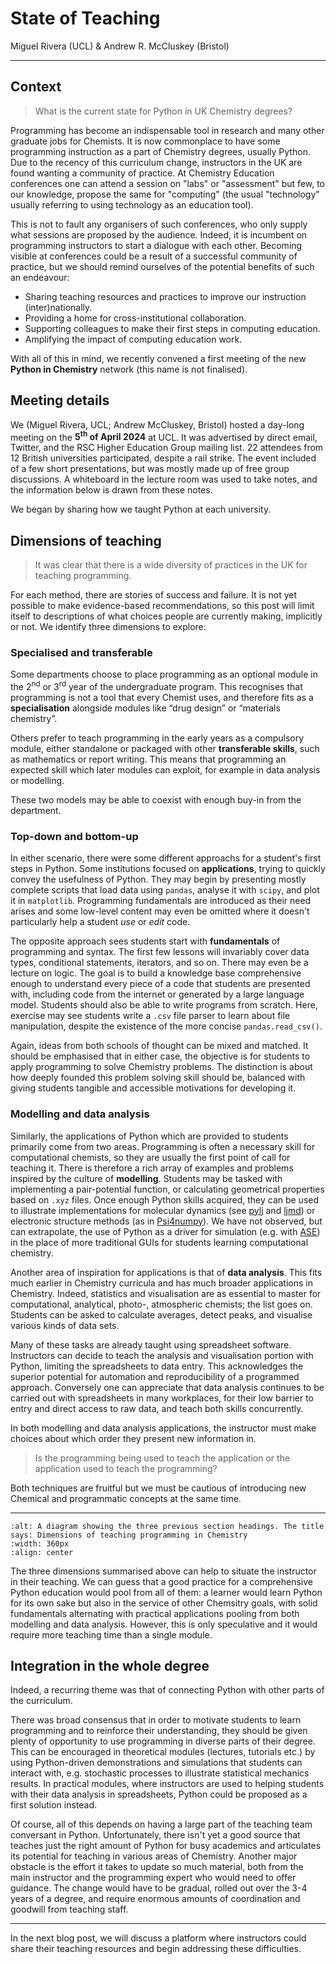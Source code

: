 # State of Teaching

Miguel Rivera (UCL) & Andrew R. McCluskey (Bristol)

<hr>

## Context

> What is the current state for Python in UK Chemistry degrees?

Programming has become an indispensable tool in research and many other graduate jobs for Chemists.
It is now commonplace to have some programming instruction as a part of Chemistry degrees, usually Python.
Due to the recency of this curriculum change, instructors in the UK are found wanting a community of practice.
At Chemistry Education conferences one can attend a session on "labs" or "assessment" but few, to our knowledge, propose the same for "computing" (the usual "technology" usually referring to using technology as an education tool).

This is not to fault any organisers of such conferences, who only supply what sessions are proposed by the audience.
Indeed, it is incumbent on programming instructors to start a dialogue with each other.
Becoming visible at conferences could be a result of a successful community of practice, but we should remind ourselves of the potential benefits of such an endeavour:

- Sharing teaching resources and practices to improve our instruction (inter)nationally.
- Providing a home for cross-institutional collaboration.
- Supporting colleagues to make their first steps in computing education.
- Amplifying the impact of computing education work.

With all of this in mind, we recently convened a first meeting of the new **Python in Chemistry** network (this name is not finalised).

## Meeting details

We (Miguel Rivera, UCL; Andrew McCluskey, Bristol) hosted a day-long meeting on the **5<sup>th</sup> of April 2024** at UCL.
It was advertised by direct email, Twitter, and the RSC Higher Education Group mailing list.
22 attendees from 12 British universities participated, despite a rail strike.
The event included of a few short presentations, but was mostly made up of free group discussions.
A whiteboard in the lecture room was used to take notes, and the information below is drawn from these notes.

We began by sharing how we taught Python at each university.

## Dimensions of teaching

> It was clear that there is a wide diversity of practices in the UK for teaching programming.

For each method, there are stories of success and failure.
It is not yet possible to make evidence-based recommendations, so this post will limit itself to descriptions of what choices people are currently making, implicitly or not.
We identify three dimensions to explore:

### Specialised and transferable

Some departments choose to place programming as an optional module in the 2<sup>nd</sup> or 3<sup>rd</sup> year of the undergraduate program.
This recognises that programming is not a tool that every Chemist uses, and therefore fits as a **specialisation** alongside modules like “drug design” or “materials chemistry”.

Others prefer to teach programming in the early years as a compulsory module, either standalone or packaged with other **transferable skills**, such as mathematics or report writing.
This means that programming an expected skill which later modules can exploit, for example in data analysis or modelling.

These two models may be able to coexist with enough buy-in from the department.

### Top-down and bottom-up

In either scenario, there were some different approachs for a student's first steps in Python.
Some institutions focused on **applications**, trying to quickly convey the usefulness of Python.
They may begin by presenting mostly complete scripts that load data using `pandas`, analyse it with `scipy`, and plot it in `matplotlib`.
Programming fundamentals are introduced as their need arises and some low-level content may even be omitted where it doesn't particularly help a student _use_ or _edit_ code.

The opposite approach sees students start with **fundamentals** of programming and syntax.
The first few lessons will invariably cover data types, conditional statements, iterators, and so on.
There may even be a lecture on logic.
The goal is to build a knowledge base comprehensive enough to understand every piece of a code that students are presented with, including code from the internet or generated by a large language model.
Students should also be able to write programs from scratch.
Here, exercise may see students write a `.csv` file parser to learn about file manipulation, despite the existence of the more concise `pandas.read_csv()`.

Again, ideas from both schools of thought can be mixed and matched.
It should be emphasised that in either case, the objective is for students to apply programming to solve Chemistry problems.
The distinction is about how deeply founded this problem solving skill should be, balanced with giving students tangible and accessible motivations for developing it.

### Modelling and data analysis

Similarly, the applications of Python which are provided to students primarily come from two areas.
Programming is often a necessary skill for computational chemists, so they are usually the first point of call for teaching it.
There is therefore a rich array of examples and problems inspired by the culture of **modelling**.
Students may be tasked with implementing a pair-potential function, or calculating geometrical properties based on `.xyz` files.
Once enough Python skills acquired, they can be used to illustrate implementations for molecular dynamics (see [pylj](https://github.com/arm61/pylj) and [ljmd](https://github.com/m-rivera/ljmd/tree/main)) or electronic structure methods (as in [Psi4numpy](https://github.com/psi4/psi4numpy)).
We have not observed, but can extrapolate, the use of Python as a driver for simulation (e.g. with [ASE](https://wiki.fysik.dtu.dk/ase/)) in the place of more traditional GUIs for students learning computational chemistry.

Another area of inspiration for applications is that of **data analysis**.
This fits much earlier in Chemistry curricula and has much broader applications in Chemistry.
Indeed, statistics and visualisation are as essential to master for computational, analytical, photo-, atmospheric chemists; the list goes on.
Students can be asked to calculate averages, detect peaks, and visualise various kinds of data sets.

Many of these tasks are already taught using spreadsheet software.
Instructors can decide to teach the analysis and visualisation portion with Python, limiting the spreadsheets to data entry.
This acknowledges the superior potential for automation and reproducibility of a programmed approach.
Conversely one can appreciate that data analysis continues to be carried out with spreadsheets in many workplaces, for their low barrier to entry and direct access to raw data, and teach both skills concurrently.

In both modelling and data analysis applications, the instructor must make choices about which order they present new information in.
> Is the programming being used to teach the application or the application used to teach the programming?

Both techniques are fruitful but we must be cautious of introducing new Chemical and programmatic concepts at the same time.

<hr>

```{image} ./assets/img/dimensions.png
:alt: A diagram showing the three previous section headings. The title says: Dimensions of teaching programming in Chemistry
:width: 360px
:align: center
```

The three dimensions summarised above can help to situate the instructor in their teaching.
We can guess that a good practice for a comprehensive Python education would pool from all of them: a learner would learn Python for its own sake but also in the service of other Chemsitry goals, with solid fundamentals alternating with practical applications pooling from both modelling and data analysis.
However, this is only speculative and it would require more teaching time than a single module.


## Integration in the whole degree

Indeed, a recurring theme was that of connecting Python with other parts of the curriculum.

There was broad consensus that in order to motivate students to learn programming and to reinforce their understanding, they should be given plenty of opportunity to use programming in diverse parts of their degree.
This can be encouraged in theoretical modules (lectures, tutorials etc.) by using Python-driven demonstrations and simulations that students can interact with, e.g. stochastic processes to illustrate statistical mechanics results.
In practical modules, where instructors are used to helping students with their data analysis in spreadsheets, Python could be proposed as a first solution instead.

Of course, all of this depends on having a large part of the teaching team conversant in Python.
Unfortunately, there isn't yet a good source that teaches just the right amount of Python for busy academics and articulates its potential for teaching in various areas of Chemistry.
Another major obstacle is the effort it takes to update so much material, both from the main instructor and the programming expert who would need to offer guidance.
The change would have to be gradual, rolled out over the 3-4 years of a degree, and require enormous amounts of coordination and goodwill from teaching staff.

<hr>

In the next blog post, we will discuss a platform where instructors could share their teaching resources and begin addressing these difficulties.